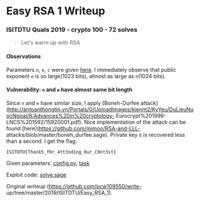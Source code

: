 # Easy RSA 1 Writeup

### ISITDTU Quals 2019 - crypto 100 - 72 solves

> Let's warm up with RSA

#### Observations

Parameters `n`, `e`, `c` were given [here](config.py). I immediately observe
that public exponent `e` is so large(1023 bits), almost as large as `n`(1024
bits).

#### Vulnerability: `n` and `e` have almost same bit length

Since `n` and `e` have similar size, I apply [Boneh-Durfee
attack](http://antoanthongtin.vn/Portals/0/UploadImages/kiennt2/KyYeu/DuLieuNuocNgoai/8.Advances%20in%20cryptology-
Eurocrypt%201999-LNCS%201592/15920001.pdf). Nice implementation of the attack
can be found [here](https://github.com/mimoo/RSA-and-LLL-
attacks/blob/master/boneh_durfee.sage). Private key `d` is recovered less than
a second. I get the flag:

```  
ISITDTU{Thank5_f0r_4tt3nd1ng_0ur_C0nt3st}  
```

Given parameters: [config.py](config,py), [task](task)

Exploit code: [solve.sage](solve.sage)

Original writeup (https://github.com/pcw109550/write-
up/tree/master/2019/ISITDTU/Easy_RSA_1).